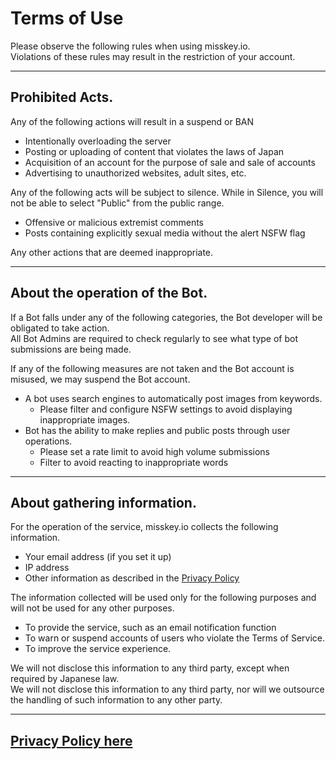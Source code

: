 # Terms of Use

Please observe the following rules when using misskey.io.  
Violations of these rules may result in the restriction of your account.

---

## Prohibited Acts.
Any of the following actions will result in a suspend or BAN

* Intentionally overloading the server
* Posting or uploading of content that violates the laws of Japan
* Acquisition of an account for the purpose of sale and sale of accounts
* Advertising to unauthorized websites, adult sites, etc.

Any of the following acts will be subject to silence.
While in Silence, you will not be able to select "Public" from the public range.

* Offensive or malicious extremist comments
* Posts containing explicitly sexual media without the alert NSFW flag

Any other actions that are deemed inappropriate.

---

## About the operation of the Bot.
If a Bot falls under any of the following categories, the Bot developer will be obligated to take action.  
All Bot Admins are required to check regularly to see what type of bot submissions are being made.  
  
If any of the following measures are not taken and the Bot account is misused, we may suspend the Bot account.

* A bot uses search engines to automatically post images from keywords.
  * Please filter and configure NSFW settings to avoid displaying inappropriate images.
* Bot has the ability to make replies and public posts through user operations.
  * Please set a rate limit to avoid high volume submissions
  * Filter to avoid reacting to inappropriate words

---

## About gathering information.

For the operation of the service, misskey.io collects the following information.
* Your email address (if you set it up)
* IP address
* Other information as described in the [Privacy Policy](https://github.com/MisskeyIO/policy/blob/master/privacy_en.md)

The information collected will be used only for the following purposes and will not be used for any other purposes.
* To provide the service, such as an email notification function
* To warn or suspend accounts of users who violate the Terms of Service.
* To improve the service experience.

We will not disclose this information to any third party, except when required by Japanese law.  
We will not disclose this information to any third party, nor will we outsource the handling of such information to any other party.

---

## [Privacy Policy here](https://github.com/MisskeyIO/policy/blob/master/privacy_en.md)


